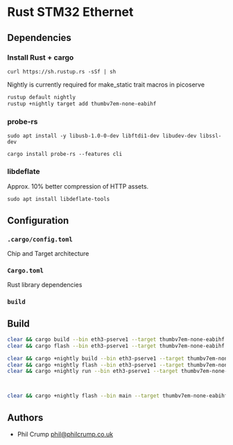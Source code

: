 # Rust STM32 Ethernet

## Dependencies

### Install Rust + cargo

`curl https://sh.rustup.rs -sSf | sh`

Nightly is currently required for make_static trait macros in picoserve

```bash
rustup default nightly
rustup +nightly target add thumbv7em-none-eabihf
```

### probe-rs

`sudo apt install -y libusb-1.0-0-dev libftdi1-dev libudev-dev libssl-dev`

`cargo install probe-rs --features cli`

### libdeflate

Approx. 10% better compression of HTTP assets.

`sudo apt install libdeflate-tools`

## Configuration

### `.cargo/config.toml`

Chip and Target architecture

### `Cargo.toml`

Rust library dependencies

### `build`

## Build

```bash
clear && cargo build --bin eth3-pserve1 --target thumbv7em-none-eabihf --release
clear && cargo flash --bin eth3-pserve1 --target thumbv7em-none-eabihf --chip STM32F767ZITx --release
```


```bash
clear && cargo +nightly build --bin eth3-pserve1 --target thumbv7em-none-eabihf --release
clear && cargo +nightly flash --bin eth3-pserve1 --target thumbv7em-none-eabihf --chip STM32F767ZITx --release
clear && cargo +nightly run --bin eth3-pserve1 --target thumbv7em-none-eabihf --release



clear && cargo +nightly flash --bin main --target thumbv7em-none-eabihf --chip STM32F767ZITx --release
```

## Authors

* Phil Crump <phil@philcrump.co.uk>
